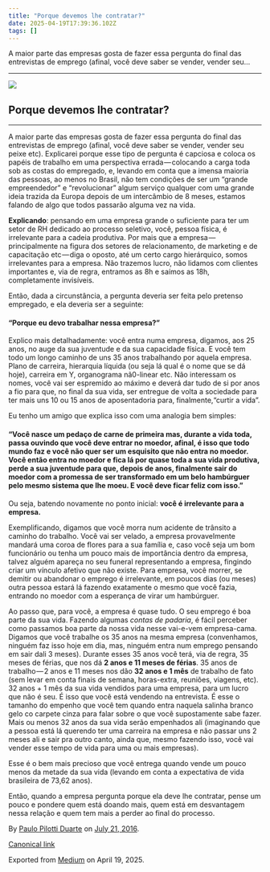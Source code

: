 ```yaml
---
title: "Porque devemos lhe contratar?"
date: 2025-04-19T17:39:36.102Z
tags: []
---
```


A maior parte das empresas gosta de fazer essa pergunta do final das entrevistas de emprego (afinal, você deve saber se vender, vender seu…

* * *

![](https://cdn-images-1.medium.com/max/2560/1*DwPXfPDC67qAqH547nVVCA.jpeg)

Porque devemos lhe contratar?
-----------------------------

* * *

A maior parte das empresas gosta de fazer essa pergunta do final das entrevistas de emprego (afinal, você deve saber se vender, vender seu peixe etc). Explicarei porque esse tipo de pergunta é capciosa e coloca os papéis de trabalho em uma perspectiva errada — colocando a carga toda sob as costas do empregado, e, levando em conta que a imensa maioria das pessoas, ao menos no Brasil, não tem condições de ser um “grande empreendedor” e “revolucionar” algum serviço qualquer com uma grande ideia trazida da Europa depois de um intercâmbio de 8 meses, estamos falando de algo que todos passarão alguma vez na vida.

**Explicando**: pensando em uma empresa grande o suficiente para ter um setor de RH dedicado ao processo seletivo, você, pessoa física, é irrelevante para a cadeia produtiva. Por mais que a empresa — principalmente na figura dos setores de relacionamento, de marketing e de capacitação etc — diga o oposto, até um certo cargo hierárquico, somos irrelevantes para a empresa. Não trazemos lucro, não lidamos com clientes importantes e, via de regra, entramos as 8h e saímos as 18h, completamente invisíveis.

Então, dada a circunstância, a pergunta deveria ser feita pelo pretenso empregado, e ela deveria ser a seguinte:

#### “Porque eu devo trabalhar nessa empresa?”

Explico mais detalhadamente: você entra numa empresa, digamos, aos 25 anos, no auge da sua juventude e da sua capacidade física. E você tem todo um longo caminho de uns 35 anos trabalhando por aquela empresa. Plano de carreira, hierarquia líquida (ou seja lá qual é o nome que se dá hoje), carreira em Y, organograma nã0-linear etc. Não interessam os nomes, você vai ser espremido ao máximo e deverá dar tudo de si por anos a fio para que, no final da sua vida, ser entregue de volta a sociedade para ter mais uns 10 ou 15 anos de aposentadoria para, finalmente,“curtir a vida”.

Eu tenho um amigo que explica isso com uma analogia bem simples:

#### “Você nasce um pedaço de carne de primeira mas, durante a vida toda, passa ouvindo que você deve entrar no moedor, afinal, é isso que todo mundo faz e você não quer ser um esquisito que não entra no moedor. Você então entra no moedor e fica lá por quase toda a sua vida produtiva, perde a sua juventude para que, depois de anos, finalmente sair do moedor com a promessa de ser transformado em um belo hambúrguer pelo mesmo sistema que lhe moeu. E você deve ficar feliz com isso.”

Ou seja, batendo novamente no ponto inicial: **você é irrelevante para a empresa.**

Exemplificando, digamos que você morra num acidente de trânsito a caminho do trabalho. Você vai ser velado, a empresa provavelmente mandará uma coroa de flores para a sua família e, caso você seja um bom funcionário ou tenha um pouco mais de importância dentro da empresa, talvez alguém apareça no seu funeral representando a empresa, fingindo criar um vínculo afetivo que não existe. Para empresa, você morrer, se demitir ou abandonar o emprego é irrelevante, em poucos dias (ou meses) outra pessoa estará lá fazendo exatamente o mesmo que você fazia, entrando no moedor com a esperança de virar um hambúrguer.

Ao passo que, para você, a empresa é quase tudo. O seu emprego é boa parte da sua vida. Fazendo algumas _contas de padaria_, é fácil perceber como passamos boa parte da nossa vida nesse vai-e-vem empresa-cama. Digamos que você trabalhe os 35 anos na mesma empresa (convenhamos, ninguém faz isso hoje em dia, mas, ninguém entra num emprego pensando em sair dali 3 meses). Durante esses 35 anos você terá, via de regra, 35 meses de férias, que nos dá **2 anos e 11 meses de férias**. 35 anos de trabalho — 2 anos e 11 meses nos dão **32 anos e 1 mês** de trabalho de fato (sem levar em conta finais de semana, horas-extra, reuniões, viagens, etc). 32 anos + 1 mês da sua vida vendidos para uma empresa, para um lucro que não é seu. É isso que você está vendendo na entrevista. É esse o tamanho do empenho que você tem quando entra naquela salinha branco gelo co carpete cinza para falar sobre o que você supostamente sabe fazer. Mais ou menos 32 anos da sua vida serão empenhados ali (imaginando que a pessoa está lá querendo ter uma carreira na empresa e não passar uns 2 meses ali e sair pra outro canto, ainda que, mesmo fazendo isso, você vai vender esse tempo de vida para uma ou mais empresas).

Esse é o bem mais precioso que você entrega quando vende um pouco menos da metade da sua vida (levando em conta a expectativa de vida brasileira de 73,62 anos).

Então, quando a empresa pergunta porque ela deve lhe contratar, pense um pouco e pondere quem está doando mais, quem está em desvantagem nessa relação e quem tem mais a perder ao final do processo.

By [Paulo Pilotti Duarte](https://medium.com/@paulopilotti) on [July 21, 2016](https://medium.com/p/f3c67af3333d).

[Canonical link](https://medium.com/@paulopilotti/porque-devemos-lhe-contratar-f3c67af3333d)

Exported from [Medium](https://medium.com) on April 19, 2025.
